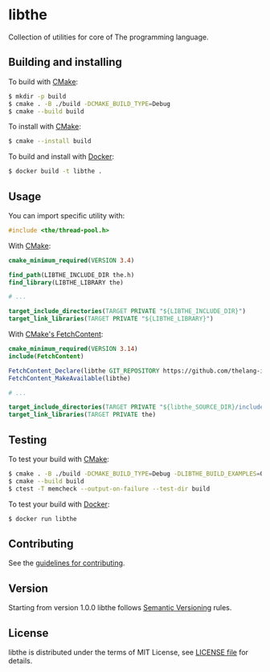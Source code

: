 # libthe
Collection of utilities for core of The programming language.

## Building and installing
To build with [CMake](https://cmake.org):
```bash
$ mkdir -p build
$ cmake . -B ./build -DCMAKE_BUILD_TYPE=Debug
$ cmake --build build
```

To install with [CMake](https://cmake.org):
```bash
$ cmake --install build
```

To build and install with [Docker](https://www.docker.com):
```bash
$ docker build -t libthe .
```

## Usage
You can import specific utility with:
```c
#include <the/thread-pool.h>
```

With [CMake](https://cmake.org):
```cmake
cmake_minimum_required(VERSION 3.4)

find_path(LIBTHE_INCLUDE_DIR the.h)
find_library(LIBTHE_LIBRARY the)

# ...

target_include_directories(TARGET PRIVATE "${LIBTHE_INCLUDE_DIR}")
target_link_libraries(TARGET PRIVATE "${LIBTHE_LIBRARY}")
```

With [CMake's FetchContent](https://cmake.org/cmake/help/latest/module/FetchContent.html):
```cmake
cmake_minimum_required(VERSION 3.14)
include(FetchContent)

FetchContent_Declare(libthe GIT_REPOSITORY https://github.com/thelang-io/helpers.git GIT_TAG v1.0.0)
FetchContent_MakeAvailable(libthe)

# ...

target_include_directories(TARGET PRIVATE "${libthe_SOURCE_DIR}/include")
target_link_libraries(TARGET PRIVATE the)
```

## Testing
To test your build with [CMake](https://cmake.org):
```bash
$ cmake . -B ./build -DCMAKE_BUILD_TYPE=Debug -DLIBTHE_BUILD_EXAMPLES=ON -DLIBTHE_BUILD_TESTS=ON
$ cmake --build build
$ ctest -T memcheck --output-on-failure --test-dir build
```

To test your build with [Docker](https://www.docker.com):
```bash
$ docker run libthe
```

## Contributing
See the [guidelines for contributing](CONTRIBUTING.md).

## Version
Starting from version 1.0.0 libthe follows [Semantic Versioning](https://semver.org) rules.

## License
libthe is distributed under the terms of MIT License, see [LICENSE file](LICENSE) for details.

